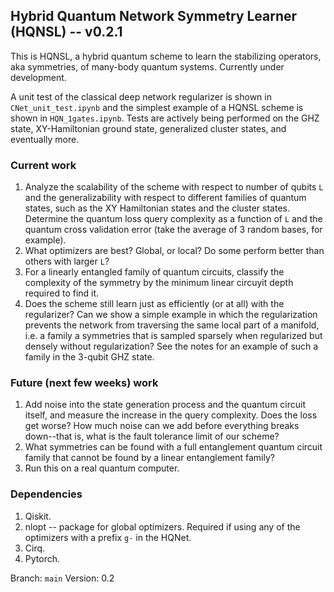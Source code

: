 ## Hybrid Quantum Network Symmetry Learner (HQNSL) -- v0.2.1
This is HQNSL, a hybrid quantum scheme to learn the stabilizing operators, aka symmetries, 
of many-body quantum systems. Currently under development.

A unit test of the classical deep network regularizer is shown in `CNet_unit_test.ipynb` and the simplest
example of a HQNSL scheme is shown in `HQN_1gates.ipynb`. Tests are actively being performed
on the GHZ state, XY-Hamiltonian ground state, generalized cluster states, and eventually more.

### Current work
1. Analyze the scalability of the scheme with respect to number of qubits `L` and the generalizability with respect to different families of quantum states, such as the XY Hamiltonian states and the cluster states. Determine the quantum loss query complexity as a function of `L` and the quantum cross validation error (take the average of 3 random bases, for example). 
2. What optimizers are best? Global, or local? Do some perform better than others with larger `L`?
3. For a linearly entangled family of quantum circuits, classify the complexity of the symmetry by the minimum linear circuyit depth required to find it.
4. Does the scheme still learn just as efficiently (or at all) with the regularizer? Can we show a simple example in which the regularization prevents the network from traversing the same local part of a manifold, i.e. a family a symmetries that is sampled sparsely when regularized but densely without regularization? See the notes for an example of such a family in the 3-qubit GHZ state.

### Future (next few weeks) work
1. Add noise into the state generation process and the quantum circuit itself, and measure the increase in the query complexity. Does the loss get worse? How much noise can we add before everything breaks down--that is, what is the fault tolerance limit of our scheme?
2. What symmetries can be found with a full entanglement quantum circuit family that cannot be found by a linear entanglement family?
2. Run this on a real quantum computer. 

### Dependencies
1. Qiskit.
2. nlopt -- package for global optimizers. Required if using any of the optimizers with a prefix `g-` in the HQNet.
3. Cirq.
4. Pytorch.

Branch: `main`
Version: 0.2
